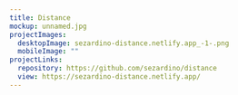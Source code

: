 ```yaml
---
title: Distance
mockup: unnamed.jpg
projectImages:
  desktopImage: sezardino-distance.netlify.app_-1-.png
  mobileImage: ""
projectLinks:
  repository: https://github.com/sezardino/distance
  view: https://sezardino-distance.netlify.app/
---
```

